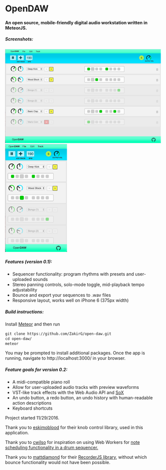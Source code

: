 # OpenDAW

#### An open source, mobile-friendly digital audio workstation written in MeteorJS. 

##### Screenshots:
<img src="./public/screenshots/desktopScreenshot.png" alt="App Screenshot on Desktop" width="550"/> <img src="./public/screenshots/mobileScreenshot.png" alt="App Screenshot on Mobile" width="200"/>

##### Features (version 0.1):
- Sequencer functionality: program rhythms with presets and user-uploaded sounds
- Stereo panning controls, solo-mode toggle, mid-playback tempo adjustability
- Bounce and export your sequences to .wav files
- Responsive layout, works well on iPhone 6 (375px width)

##### Build instructions:
Install <a href="https://www.meteor.com/" target="_blank">Meteor</a> and then run
```
git clone https://github.com/ZakirG/open-daw.git
cd open-daw/
meteor
```
You may be prompted to install additional packages. 
Once the app is running, navigate to http://localhost:3000/ in your browser.


##### Feature goals for version 0.2:
- A midi-compatible piano roll
- Allow for user-uploaded audio tracks with preview waveforms
- VST-like track effects with the Web Audio API and <a href="http://sox.sourceforge.net/Docs/FAQ" target="_blank">SoX</a>
- An undo button, a redo button, an undo history with human-readable action descriptions
- Keyboard shortcuts

Project started 11/29/2016.

Thank you to <a href="https://github.com/eskimoblood/jim-knopf" target="_blank">eskimoblood</a> for their knob control library, used in this application.

Thank you to <a href="https://github.com/cwilso/" target="_blank">cwilso</a> for inspiration on using Web Workers for <a href="https://github.com/cwilso/MIDIDrums/">note scheduling functionality in a drum sequencer.</a> 

Thank you to <a href="https://github.com/mattdiamond/" target="_blank">mattdiamond</a> for their <a href="https://github.com/mattdiamond/Recorderjs">RecorderJS library</a>, without which bounce functionality would not have been possible.